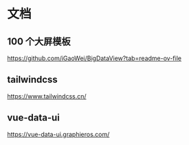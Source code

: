 # 文档

## 100 个大屏模板

https://github.com/iGaoWei/BigDataView?tab=readme-ov-file

## tailwindcss

https://www.tailwindcss.cn/

## vue-data-ui

https://vue-data-ui.graphieros.com/
